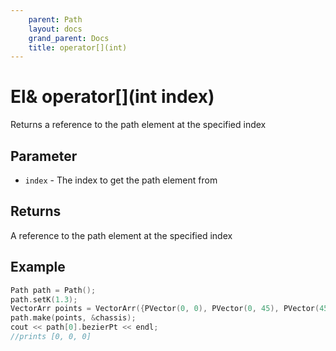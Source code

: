 ```yaml
---
    parent: Path
    layout: docs
    grand_parent: Docs
    title: operator[](int)
---
```

# El& operator\[](int index)
Returns a reference to the path element at the specified index

## Parameter
- `index` - The index to get the path element from

## Returns
A reference to the path element at the specified index

## Example
```cpp
Path path = Path();
path.setK(1.3);
VectorArr points = VectorArr({PVector(0, 0), PVector(0, 45), PVector(45, 45)});
path.make(points, &chassis);
cout << path[0].bezierPt << endl;
//prints [0, 0, 0]
```